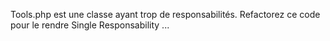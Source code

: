 Tools.php est une classe ayant trop de responsabilités. Refactorez ce code pour le rendre Single Responsability ...